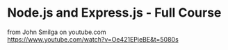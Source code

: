 #  Node.js and Express.js - Full Course

from John Smilga on youtube.com\
https://www.youtube.com/watch?v=Oe421EPjeBE&t=5080s

